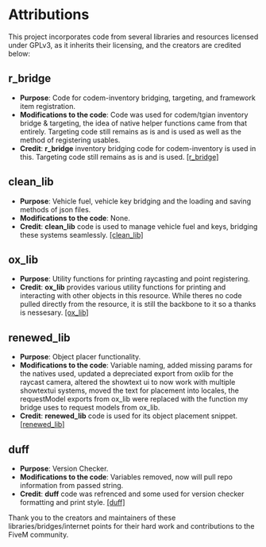 # Attributions

This project incorporates code from several libraries and resources licensed under GPLv3, as it inherits their licensing, and the creators are credited below:

## r_bridge
- **Purpose**: Code for codem-inventory bridging, targeting, and framework item registration.
- **Modifications to the code**: Code was used for codem/tgian inventory bridge & targeting, the idea of native helper functions came from that entirely. Targeting code still remains as is and is used as well as the method of registering usables.
- **Credit**: **r_bridge** inventory bridging code for codem-inventory is used in this. Targeting code still remains as is and is used.
  [\[r_bridge\]](https://github.com/rumaier/r_bridge)

## clean_lib
- **Purpose**: Vehicle fuel, vehicle key bridging and the loading and saving methods of json files.
- **Modifications to the code**: None.
- **Credit**: **clean_lib** code is used to manage vehicle fuel and keys, bridging these systems seamlessly.
  [\[clean_lib\]](https://github.com/Clean-Server-Pack/clean_lib)

## ox_lib
- **Purpose**: Utility functions for printing raycasting and point registering.
- **Credit**: **ox_lib** provides various utility functions for printing and interacting with other objects in this resource. While theres no code pulled directly from the resource, it is still the backbone to it so a thanks is nessesary.
  [\[ox_lib\]](https://github.com/overextended/ox_lib)

## renewed_lib
- **Purpose**: Object placer functionality.
- **Modifications to the code**: Variable naming, added missing params for the natives used, updated a depreciated export from oxlib for the raycast camera, altered the showtext ui to now work with multiple showtextui systems, moved the text for placement into locales, the requestModel exports from ox_lib were replaced with the function my bridge uses to request models from ox_lib.
- **Credit**: **renewed_lib** code is used for its object placement snippet.
  [\[renewed_lib\]](https://github.com/Renewed-Scripts/Renewed-Lib)


## duff
- **Purpose**: Version Checker.
- **Modifications to the code**: Variables removed, now will pull repo information from passed string.
- **Credit**: **duff** code was refrenced and some used for version checker formatting and print style.
  [\[duff\]](https://github.com/DonHulieo/duff/blob/d89ed3b0051194babf5711114a0c437d4e41f433/server/init.lua#L10C1-L28C4)



Thank you to the creators and maintainers of these libraries/bridges/internet points for their hard work and contributions to the FiveM community.
